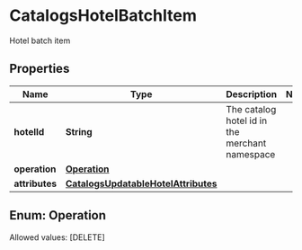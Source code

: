 

# CatalogsHotelBatchItem

Hotel batch item

## Properties

Name | Type | Description | Notes
------------ | ------------- | ------------- | -------------
**hotelId** | **String** | The catalog hotel id in the merchant namespace | 
**operation** | [**Operation**](#Operation) |  | 
**attributes** | [**CatalogsUpdatableHotelAttributes**](CatalogsUpdatableHotelAttributes.md) |  | 


## Enum: Operation
Allowed values: [DELETE]




